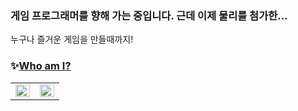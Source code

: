### 게임 프로그래머를 향해 가는 중입니다. 근데 이제 물리를 첨가한...

누구나 즐거운 게임을 만들때까지!
### ✨[Who am I?](https://github.com/hhj3258/Portfolio)



<table><tr><td valign="top" width="50%">

<img src="https://github-readme-stats.vercel.app/api?username=hhj3258&show_icons=true&count_private=true&hide_border=true" align="left" style="width: 100%" />

</td><td valign="top" width="50%">

<img src="https://github-readme-stats.vercel.app/api/top-langs/?username=hhj3258&hide_border=true&layout=compact" align="left" style="width: 100%" />

</td></tr></table>  

<br/>  
